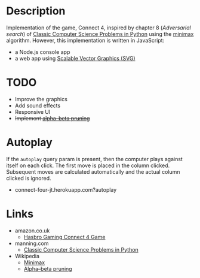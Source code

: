 # Description

Implementation of the game, Connect 4, inspired by chapter 8 (_Adversarial search_) of [Classic Computer Science Problems in Python](https://www.manning.com/books/classic-computer-science-problems-in-python)
using the [minimax](https://en.wikipedia.org/wiki/Minimax) algorithm.
However, this implementation is written in JavaScript:

* a Node.js console app
* a web app using [Scalable Vector Graphics (SVG)](https://developer.mozilla.org/en-US/docs/Web/SVG)

# TODO

* Improve the graphics
* Add sound effects
* Responsive UI
* ~~Implement [alpha–beta pruning](https://en.wikipedia.org/wiki/Alpha%E2%80%93beta_pruning)~~

# Autoplay

If the `autoplay` query param is present, then the computer plays against itself on each
click. The first move is placed in the column clicked. Subsequent moves are calculated automatically
and the actual column clicked is ignored.

* connect-four-jt.herokuapp.com?autoplay

# Links

* amazon.co.uk
  * [Hasbro Gaming Connect 4 Game](https://www.amazon.co.uk/Hasbro-Gaming-Connect-4-Game/dp/B0745QFHP3)
* manning.com
  * [Classic Computer Science Problems in Python](https://www.manning.com/books/classic-computer-science-problems-in-python)
* Wikipedia
  * [Minimax](https://en.wikipedia.org/wiki/Minimax)
  * [Alpha–beta pruning](https://en.wikipedia.org/wiki/Alpha%E2%80%93beta_pruning)
